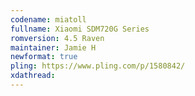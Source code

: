 ```yaml
---
codename: miatoll
fullname: Xiaomi SDM720G Series
romversion: 4.5 Raven
maintainer: Jamie H
newformat: true
pling: https://www.pling.com/p/1580842/
xdathread:
---
```

